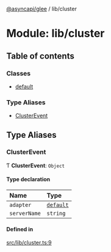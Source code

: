 [@asyncapi/glee](../README.md) / lib/cluster

# Module: lib/cluster

## Table of contents

### Classes

- [default](../classes/lib_cluster.default.md)

### Type Aliases

- [ClusterEvent](lib_cluster.md#clusterevent)

## Type Aliases

### ClusterEvent

Ƭ **ClusterEvent**: `Object`

#### Type declaration

| Name | Type |
| :------ | :------ |
| `adapter` | [`default`](../classes/lib_cluster.default.md) |
| `serverName` | `string` |

#### Defined in

[src/lib/cluster.ts:9](https://github.com/oviecodes/glee/blob/2283982/src/lib/cluster.ts#L9)
